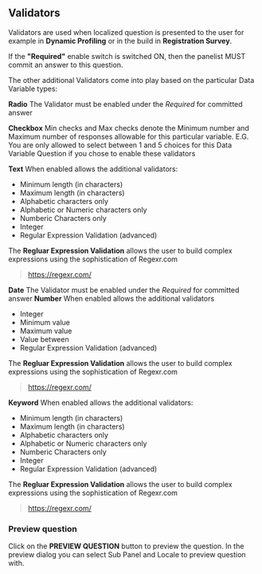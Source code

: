 ## Validators

Validators are used when localized question is presented to the user for example in **Dynamic Profiling** or in the build in **Registration Survey**.

If the **"Required"** enable switch is switched ON, then the panelist MUST commit an answer to this question.

The other additional Validators come into play based on the particular Data Variable types:

**Radio** The Validator must be enabled under the *Required* for committed answer

**Checkbox** Min checks and Max checks denote the Minimum number and Maximum number of responses allowable for this particular variable.  E.G. You are only allowed to select between 1 and 5 choices for this Data Variable Question if you chose to enable these validators

**Text** When enabled allows the additional validators:
- Minimum length (in characters)
- Maximum length (in characters)
- Alphabetic characters only
- Alphabetic or Numeric characters only
- Numberic Characters only
- Integer
- Regular Expression Validation (advanced)

The **Regluar Expression Validation** allows the user to build complex expressions using the sophistication of Regexr.com

> https://regexr.com/

**Date**  The Validator must be enabled under the *Required* for committed answer
**Number**  When enabled allows the additional validators
- Integer
- Minimum value
- Maximum value
- Value between
- Regular Expression Validation (advanced)

The **Regluar Expression Validation** allows the user to build complex expressions using the sophistication of Regexr.com

> https://regexr.com/

**Keyword**  When enabled allows the additional validators:
- Minimum length (in characters)
- Maximum length (in characters)
- Alphabetic characters only
- Alphabetic or Numeric characters only
- Numberic Characters only
- Integer
- Regular Expression Validation (advanced)

The **Regluar Expression Validation** allows the user to build complex expressions using the sophistication of Regexr.com

> https://regexr.com/

### Preview question
Click on the **PREVIEW QUESTION** button to preview the question. In the preview dialog you can select Sub Panel and Locale to preview question with.


